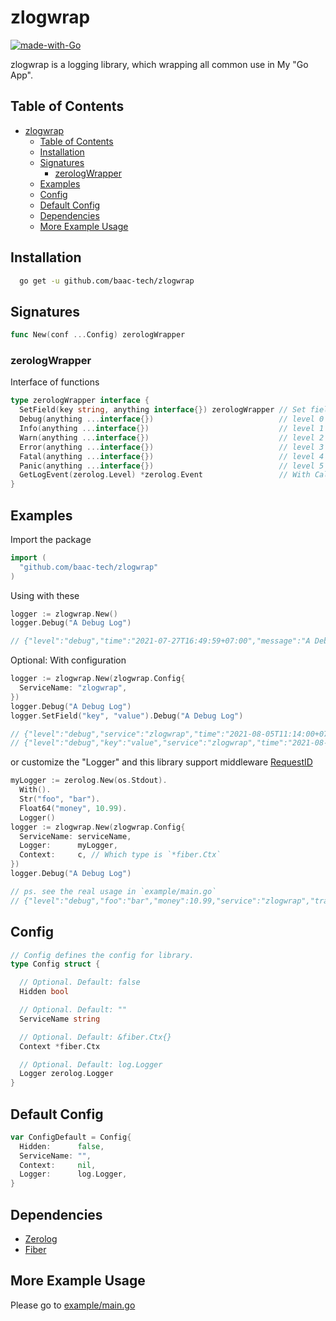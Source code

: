 # zlogwrap

[![made-with-Go](https://img.shields.io/badge/Made%20with-Go-1f425f.svg)](http://golang.org)

zlogwrap is a logging library, which wrapping all common use in My "Go App".

## Table of Contents

- [zlogwrap](#zlogwrap)
  - [Table of Contents](#table-of-contents)
  - [Installation](#installation)
  - [Signatures](#signatures)
    - [zerologWrapper](#zerologwrapper)
  - [Examples](#examples)
  - [Config](#config)
  - [Default Config](#default-config)
  - [Dependencies](#dependencies)
  - [More Example Usage](#more-example-usage)

## Installation

```bash
  go get -u github.com/baac-tech/zlogwrap
```

## Signatures

```go
func New(conf ...Config) zerologWrapper
```

### zerologWrapper

Interface of functions

```go
type zerologWrapper interface {
  SetField(key string, anything interface{}) zerologWrapper // Set field in logs
  Debug(anything ...interface{})                            // level 0
  Info(anything ...interface{})                             // level 1
  Warn(anything ...interface{})                             // level 2
  Error(anything ...interface{})                            // level 3
  Fatal(anything ...interface{})                            // level 4
  Panic(anything ...interface{})                            // level 5
  GetLogEvent(zerolog.Level) *zerolog.Event                 // With Caller (file:line)
}
```

## Examples

Import the package

```go
import (
  "github.com/baac-tech/zlogwrap"
)
```

Using with these

```go
logger := zlogwrap.New()
logger.Debug("A Debug Log")

// {"level":"debug","time":"2021-07-27T16:49:59+07:00","message":"A Debug Log"}
```

Optional: With configuration

```go
logger := zlogwrap.New(zlogwrap.Config{
  ServiceName: "zlogwrap",
})
logger.Debug("A Debug Log")
logger.SetField("key", "value").Debug("A Debug Log")

// {"level":"debug","service":"zlogwrap","time":"2021-08-05T11:14:00+07:00","message":"A Debug Log"}
// {"level":"debug","key":"value","service":"zlogwrap","time":"2021-08-05T11:14:00+07:00","message":"A Debug Log"}
```

or customize the "Logger" and this library support middleware [RequestID](https://github.com/gofiber/docs/blob/master/api/middleware/requestid.md)

```go
myLogger := zerolog.New(os.Stdout).
  With().
  Str("foo", "bar").
  Float64("money", 10.99).
  Logger()
logger := zlogwrap.New(zlogwrap.Config{
  ServiceName: serviceName,
  Logger:      myLogger,
  Context:     c, // Which type is `*fiber.Ctx`
})
logger.Debug("A Debug Log")

// ps. see the real usage in `example/main.go`
// {"level":"debug","foo":"bar","money":10.99,"service":"zlogwrap","transaction_id":"b91f468c-c608-4729-88d8-9a12c951c31a","url":"/","message":"A Debug Log"}
```

## Config

```go
// Config defines the config for library.
type Config struct {

  // Optional. Default: false
  Hidden bool

  // Optional. Default: ""
  ServiceName string

  // Optional. Default: &fiber.Ctx{}
  Context *fiber.Ctx

  // Optional. Default: log.Logger
  Logger zerolog.Logger
}
```

## Default Config

```go
var ConfigDefault = Config{
  Hidden:      false,
  ServiceName: "",
  Context:     nil,
  Logger:      log.Logger,
}
```

## Dependencies

- [Zerolog](https://github.com/rs/zerolog)
- [Fiber](https://github.com/gofiber/fiber)

## More Example Usage

Please go to [example/main.go](./example/main.go)

